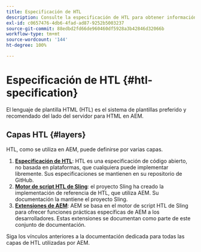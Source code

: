 ```yaml
---
title: Especificación de HTL
description: Consulte la especificación de HTL para obtener información detallada sobre la sintaxis.
exl-id: c0657476-4db6-4fad-ad87-9252b5003237
source-git-commit: 88edbd2fd66de960460df5928a3b42846d32066b
workflow-type: tm+mt
source-wordcount: '144'
ht-degree: 100%

---
```



# Especificación de HTL {#htl-specification}

El lenguaje de plantilla HTML (HTL) es el sistema de plantillas preferido y recomendado del lado del servidor para HTML en AEM.

## Capas HTL {#layers}

HTL, como se utiliza en AEM, puede definirse por varias capas.

1. **[Especificación de HTL](https://github.com/adobe/htl-spec)**: HTL es una especificación de código abierto, no basada en plataformas, que cualquiera puede implementar libremente. Sus especificaciones se mantienen en su repositorio de GitHub.
1. **[Motor de script HTL de Sling](https://sling.apache.org/documentation/bundles/scripting/scripting-htl.html)**: el proyecto Sling ha creado la implementación de referencia de HTL, que utiliza AEM. Su documentación la mantiene el proyecto Sling.
1. **[Extensiones de AEM](aem-extensions.md)**: AEM se basa en el motor de script HTL de Sling para ofrecer funciones prácticas específicas de AEM a los desarrolladores. Estas extensiones se documentan como parte de este conjunto de documentación.

Siga los vínculos anteriores a la documentación dedicada para todas las capas de HTL utilizadas por AEM.
